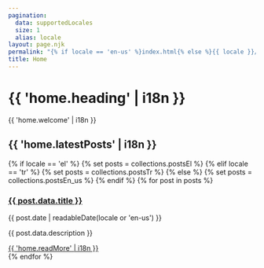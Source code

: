 ```yaml
---
pagination:
  data: supportedLocales
  size: 1
  alias: locale
layout: page.njk
permalink: "{% if locale == 'en-us' %}index.html{% else %}{{ locale }}/index.html{% endif %}"
title: Home
---
```


# {{ 'home.heading' | i18n }}

{{ 'home.welcome' | i18n }}

## {{ 'home.latestPosts' | i18n }}

<div class="prose max-w-none">
{% if locale == 'el' %}
  {% set posts = collections.postsEl %}
{% elif locale == 'tr' %}
  {% set posts = collections.postsTr %}
{% else %}
  {% set posts = collections.postsEn_us %}
{% endif %}
{% for post in posts %}
<article class="mb-8 pb-8 border-b border-gray-200" role="article" aria-labelledby="post-{{ loop.index }}-title">
  <h3 class="text-xl font-semibold mb-2" id="post-{{ loop.index }}-title">
    <a href="{{ post.url }}" class="text-blue-600 hover:text-blue-800">{{ post.data.title }}</a>
  </h3>
  <div class="text-gray-600 text-sm mb-3">
    <time datetime="{{ post.date | htmlDateString }}">{{ post.date | readableDate(locale or 'en-us') }}</time>
  </div>
  <p class="text-gray-700">{{ post.data.description }}</p>
  <div class="mt-3">
    <a href="{{ post.url }}" class="text-blue-600 hover:text-blue-800 font-medium" aria-label="Read full article: {{ post.data.title }}">{{ 'home.readMore' | i18n }}</a>
  </div>
</article>
{% endfor %}
</div>